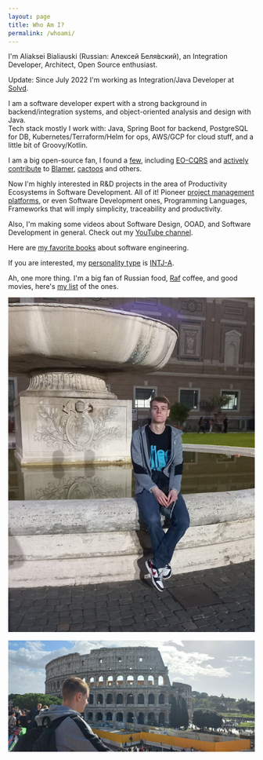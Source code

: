 ```yaml
---
layout: page
title: Who Am I?
permalink: /whoami/
---
```


I'm Aliaksei Bialiauski (Russian:
<span lang="ru" xml:lang="ru">Алексей Беля́вский</span>),
an Integration Developer, Architect, Open Source enthusiast.

Update: Since July 2022 I'm working as Integration/Java Developer
at [Solvd](https://www.solvd.com/).

I am a software developer expert with a strong background in
backend/integration systems, and object-oriented analysis and design with Java.
<br>
Tech stack mostly I work with: Java, Spring Boot for backend,
PostgreSQL for DB, Kubernetes/Terraform/Helm for ops,
AWS/GCP for cloud stuff, and a little bit of Groovy/Kotlin.
<br>

I am a big open-source fan, I found a [few](/pets/),
including [EO-CQRS](https://eo-cqrs.github.io/.github)
and [actively contribute](https://github.com/h1alexbel)
to [Blamer](https://blamer-io.github.io/blamer),
[cactoos](https://github.com/yegor256/cactoos)
and others.

Now I'm highly interested in R&D projects in the area of
Productivity Ecosystems in Software Development.
All of it!
Pioneer [project management platforms](http://127.0.0.1:4000/2023/10/22/project-as-a-code.html),
or even Software Development ones,
Programming Languages, Frameworks that will imply simplicity,
traceability and productivity.

Also, I'm making some videos about Software Design, OOAD, and Software Development in general.
Check out my [YouTube channel](https://www.youtube.com/@absimplearchitect/featured).

Here are [my favorite books](/best-books/)
about software engineering.

If you are interested, my [personality type](https://en.wikipedia.org/wiki/Myers%E2%80%93Briggs_Type_Indicator)
is [INTJ-A](/assets/images/personality.png).

Ah, one more thing. I'm a big fan of Russian food,
[Raf](https://en.wikipedia.org/wiki/Raf_coffee) coffee,
and good movies, here's
[my list](/best-movies/) of the ones.

<p>
<img alt="logo" src="../assets/images/me-in-vatican.jpg"/>
<br>
</p>

<p>
<img alt="logo" src="../assets/images/collesium.png"/>
<br>
</p>

